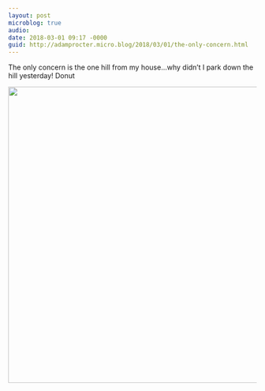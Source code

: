 ```yaml
---
layout: post
microblog: true
audio: 
date: 2018-03-01 09:17 -0000
guid: http://adamprocter.micro.blog/2018/03/01/the-only-concern.html
---
```

The only concern is the one hill from my house...why didn’t I park down the hill yesterday! Donut

<img src="http://discursive.adamprocter.co.uk/uploads/2018/77e93d6ca2.jpg" width="600" height="600" />
